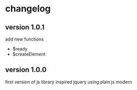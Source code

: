 # changelog

## version 1.0.1

add new functions 
 - $ready
 - $createElement

## version 1.0.0

first version of js library inspired jquery using plain js modern